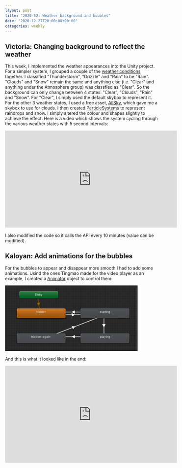```yaml
---
layout: post
title: "2020-52: Weather background and bubbles"
date: "2020-12-27T20:00:00+00:00"
categories: weekly
---
```


## Victoria: Changing background to reflect the weather

This week, I implemented the weather appearances into the Unity project. For a simpler system, I grouped a couple of the [weather conditions](https://openweathermap.org/weather-conditions) together. I classified "Thunderstorm", "Drizzle" and "Rain" to be "Rain". "Clouds" and "Snow" remain the same and anything else (i.e. "Clear" and anything under the Atmosphere group) was classfied as "Clear". So the background can only change between 4 states: "Clear", "Clouds", "Rain" and "Snow". For "Clear", I simply used the default skybox to represent it. For the other 3 weather states, I used a free asset, [AllSky](https://assetstore.unity.com/packages/2d/textures-materials/sky/allsky-free-10-sky-skybox-set-146014), which gave me a skybox to use for clouds. I then created [ParticleSystem](https://docs.unity3d.com/ScriptReference/ParticleSystem.html)s to represent raindrops and snow. I simply altered the colour and shapes slightly to achieve the effect. Here is a video which shows the system cycling through the various weather states with 5 second intervals:

<iframe width="560" height="315" src="https://www.youtube.com/embed/huLb1ZhosqY" frameborder="0" allow="accelerometer; autoplay; clipboard-write; encrypted-media; gyroscope; picture-in-picture" allowfullscreen></iframe>

I also modified the code so it calls the API every 10 minutes (value can be modified).

## Kaloyan: Add animations for the bubbles

For the bubbles to appear and disappear more smooth I had to add some animations. Usind the ones Tingmao made for the video player as an example, I created a [Animator](https://docs.unity3d.com/Manual/class-Animator.html) object to control them:

<img src="/assets/images/bubbles-animator.png" class="center">

And this is what it looked like in the end:

<iframe width="560" height="315" src="https://www.youtube.com/embed/v8buqPh2VZc" title="YouTube video player" frameborder="0" allow="accelerometer; autoplay; clipboard-write; encrypted-media; gyroscope; picture-in-picture" allowfullscreen></iframe>
